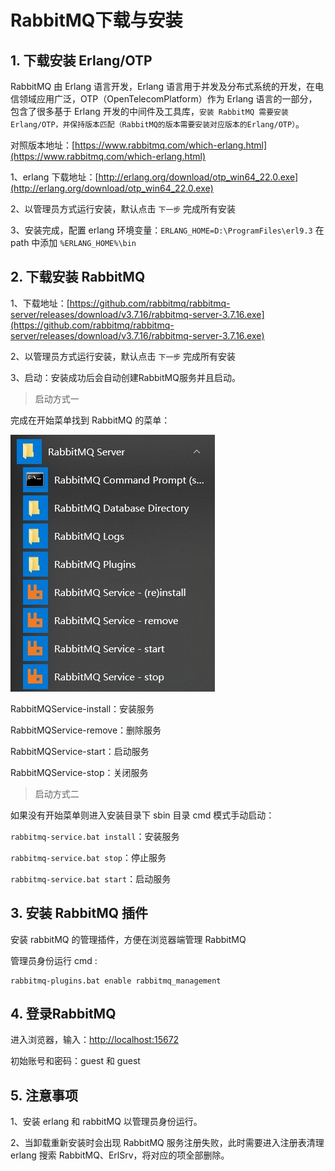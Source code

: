 # RabbitMQ下载与安装

## 1. 下载安装 Erlang/OTP

RabbitMQ 由 Erlang 语言开发，Erlang 语言用于并发及分布式系统的开发，在电信领域应用广泛，OTP（OpenTelecomPlatform）作为 Erlang 语言的一部分，包含了很多基于 Erlang 开发的中间件及工具库，`安装 RabbitMQ 需要安装 Erlang/OTP，并保持版本匹配（RabbitMQ的版本需要安装对应版本的Erlang/OTP）`。

对照版本地址：[https://www.rabbitmq.com/which-erlang.html](https://www.rabbitmq.com/which-erlang.html)

1、erlang 下载地址：[http://erlang.org/download/otp_win64_22.0.exe](http://erlang.org/download/otp_win64_22.0.exe)

2、以管理员方式运行安装，默认点击 `下一步` 完成所有安装

3、安装完成，配置 erlang 环境变量：`ERLANG_HOME=D:\ProgramFiles\erl9.3` 在 path 中添加 `%ERLANG_HOME%\bin`

## 2. 下载安装 RabbitMQ

1、下载地址：[https://github.com/rabbitmq/rabbitmq-server/releases/download/v3.7.16/rabbitmq-server-3.7.16.exe](https://github.com/rabbitmq/rabbitmq-server/releases/download/v3.7.16/rabbitmq-server-3.7.16.exe)

2、以管理员方式运行安装，默认点击 `下一步` 完成所有安装

3、启动：安装成功后会自动创建RabbitMQ服务并且启动。

> 启动方式一

完成在开始菜单找到 RabbitMQ 的菜单：

![image](../../image/rabbit02.jpg)

RabbitMQService-install：安装服务

RabbitMQService-remove：删除服务

RabbitMQService-start：启动服务

RabbitMQService-stop：关闭服务

> 启动方式二

如果没有开始菜单则进入安装目录下 sbin 目录 cmd 模式手动启动：

`rabbitmq-service.bat install`：安装服务

`rabbitmq-service.bat stop`：停止服务

`rabbitmq-service.bat start`：启动服务

## 3. 安装 RabbitMQ 插件

安装 rabbitMQ 的管理插件，方便在浏览器端管理 RabbitMQ

管理员身份运行 cmd : 

```shell
rabbitmq-plugins.bat enable rabbitmq_management
```

## 4. 登录RabbitMQ

进入浏览器，输入：[http://localhost:15672](http://localhost:15672)

初始账号和密码：guest 和 guest

## 5. 注意事项

1、安装 erlang 和 rabbitMQ 以管理员身份运行。

2、当卸载重新安装时会出现 RabbitMQ 服务注册失败，此时需要进入注册表清理 erlang 搜索 RabbitMQ、ErlSrv，将对应的项全部删除。
